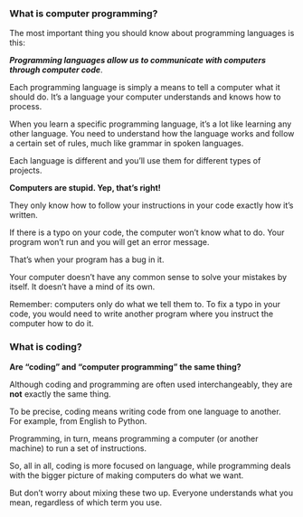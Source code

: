 ### What is computer programming?

The most important thing you should know about programming languages is this:

***Programming languages allow us to communicate with computers through computer code***.

Each programming language is simply a means to tell a computer what it should do. It’s a language your computer understands and knows how to process.

When you learn a specific programming language, it’s a lot like learning any other language. You need to understand how the language works and follow a certain set of rules, much like grammar in spoken languages.

Each language is different and you’ll use them for different types of projects. 

**Computers are stupid. Yep, that’s right!**

They only know how to follow your instructions in your code exactly how it’s written.

If there is a typo on your code, the computer won’t know what to do. Your program won’t run and you will get an error message.

That’s when your program has a bug in it.

Your computer doesn’t have any common sense to solve your mistakes by itself. It doesn’t have a mind of its own.

Remember: computers only do what we tell them to. To fix a typo in your code, you would need to write another program where you instruct the computer how to do it.

### What is coding?
**Are “coding” and “computer programming” the same thing?**

Although coding and programming are often used interchangeably, they are **not** exactly the same thing.

To be precise, coding means writing code from one language to another. For example, from English to Python.

Programming, in turn, means programming a computer (or another machine) to run a set of instructions.

So, all in all, coding is more focused on language, while programming deals with the bigger picture of making computers do what we want.

But don’t worry about mixing these two up. Everyone understands what you mean, regardless of which term you use.
